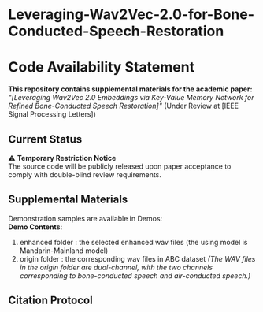 # Leveraging-Wav2Vec-2.0-for-Bone-Conducted-Speech-Restoration
# Code Availability Statement

**This repository contains supplemental materials for the academic paper:**  
*"[Leveraging Wav2Vec 2.0 Embeddings via Key-Value Memory Network for Refined Bone-Conducted Speech Restoration]"* (Under Review at [IEEE Signal Processing Letters])

## Current Status
⚠️ ​**Temporary Restriction Notice**  
The source code will be publicly released upon paper acceptance to comply with double-blind review requirements.

## Supplemental Materials
Demonstration samples are available in Demos:  
**Demo Contents**:  
1. enhanced folder : the selected enhanced wav files (the using model is Mandarin-Mainland model) 
2. origin folder : the corresponding wav files in ABC dataset
*(The WAV files in the origin folder are dual-channel, with the two channels corresponding to bone-conducted speech and air-conducted speech.)*
## Citation Protocol
